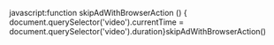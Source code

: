 javascript:function skipAdWithBrowserAction () {    document.querySelector('video').currentTime = document.querySelector('video').duration}skipAdWithBrowserAction()
